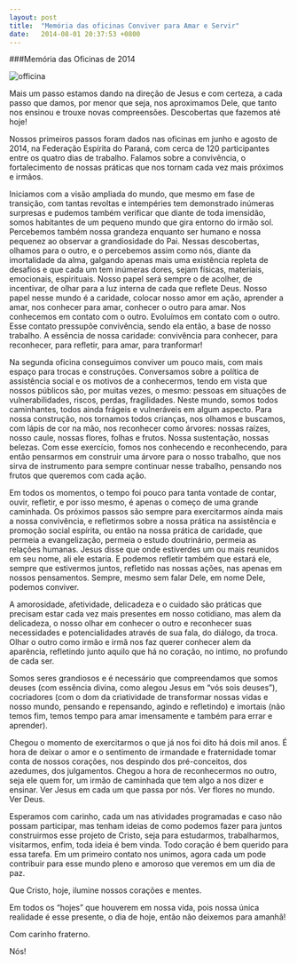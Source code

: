 ```yaml
---
layout: post
title:  "Memória das oficinas Conviver para Amar e Servir"
date:   2014-08-01 20:37:53 +0800
---
```


###Memória das Oficinas de 2014

![officina]({{site.baseurl}}/images/segunda_oficina_todos.png)


Mais um passo estamos dando na direção de Jesus e com certeza, a cada passo que damos, por menor que seja, nos aproximamos Dele, que tanto nos ensinou e trouxe novas compreensões. Descobertas que fazemos até hoje!

Nossos primeiros passos foram dados nas oficinas em junho e agosto de 2014, na Federação Espírita do Paraná, com cerca de 120 participantes entre os quatro dias de trabalho. Falamos sobre a convivência, o fortalecimento de nossas práticas que nos tornam cada vez mais próximos e irmãos.

Iniciamos com a visão ampliada do mundo, que mesmo em fase de transição, com tantas revoltas e intempéries tem demonstrado inúmeras surpresas e pudemos também verificar que diante de toda imensidão, somos habitantes de um pequeno mundo que gira entorno do irmão sol. Percebemos também nossa grandeza enquanto ser humano e nossa pequenez ao observar a grandiosidade do Pai. Nessas descobertas, olhamos para o outro, e o percebemos assim como nós, diante da imortalidade da alma, galgando apenas mais uma existência repleta de desafios e que cada um tem inúmeras dores, sejam físicas, materiais, emocionais, espirituais. Nosso papel será sempre o de acolher, de incentivar, de olhar para a luz interna de cada que reflete Deus. Nosso papel nesse mundo é a caridade, colocar nosso amor em ação, aprender a amar, nos conhecer para amar, conhecer o outro para amar. Nos conhecemos em contato com o outro. Evoluímos em contato com o outro. Esse contato pressupõe convivência, sendo ela então, a base de nosso trabalho. A essência de nossa caridade: convivência para conhecer, para reconhecer, para refletir, para amar, para tranformar!

Na segunda oficina conseguimos conviver um pouco mais, com mais espaço para trocas e construções. Conversamos sobre a política de assistência social e os motivos de a conhecermos, tendo em vista que nossos públicos são, por muitas vezes, o mesmo: pessoas em situações de vulnerabilidades, riscos, perdas, fragilidades. Neste mundo, somos todos caminhantes, todos ainda frágeis e vulneráveis em algum aspecto. Para nossa construção, nos tornamos todos crianças, nos olhamos e buscamos, com lápis de cor na mão, nos reconhecer como árvores: nossas raízes, nosso caule, nossas flores, folhas e frutos. Nossa sustentação, nossas belezas. Com esse exercício, fomos nos conhecendo e reconhecendo, para então pensarmos em construir uma árvore para o nosso trabalho, que nos sirva de instrumento para sempre continuar nesse trabalho, pensando nos frutos que queremos com cada ação.
 
Em todos os momentos, o tempo foi pouco para tanta vontade de contar, ouvir, refletir, e por isso mesmo, é apenas o começo de uma grande caminhada. Os próximos passos são sempre para exercitarmos ainda mais a nossa convivência, e refletirmos sobre a nossa prática na assistência e promoção social espírita, ou então na nossa prática de caridade, que permeia a evangelização, permeia o estudo doutrinário, permeia as relações humanas. Jesus disse que onde estiverdes um ou mais reunidos em seu nome, ali ele estaria. E podemos refletir também que estará ele, sempre que estivermos juntos, refletido nas nossas ações, nas apenas em nossos pensamentos. Sempre, mesmo sem falar Dele, em nome Dele, podemos conviver.
 
A amorosidade, afetividade, delicadeza e o cuidado são práticas que precisam estar cada vez mais presentes em nosso cotidiano, mas alem da delicadeza, o nosso olhar em conhecer o outro e reconhecer suas necessidades e potencialidades através de sua fala, do diálogo, da troca. Olhar o outro como irmão e irmã nos faz querer conhecer alem da aparência, refletindo junto aquilo que há no coração, no intimo, no profundo de cada ser.

Somos seres grandiosos e é necessário que compreendamos que somos deuses (com essência divina, como alegou Jesus em “vós sois deuses”), cocriadores (com o dom da criatividade de transformar nossas vidas e nosso mundo, pensando e repensando, agindo e refletindo) e imortais (não temos fim, temos tempo para amar imensamente e também para errar e aprender).

Chegou o momento de exercitarmos o que já nos foi dito há dois mil anos. É hora de deixar o amor e o sentimento de irmandade e fraternidade tomar conta de nossos corações, nos despindo dos pré-conceitos, dos azedumes, dos julgamentos. Chegou a hora de reconhecermos no outro, seja ele quem for, um irmão de caminhada que tem algo a nos dizer e ensinar. Ver Jesus em cada um que passa por nós. Ver flores no mundo. Ver Deus.
 
Esperamos com carinho, cada um nas atividades programadas e caso não possam participar, mas tenham ideias de como podemos fazer para juntos construirmos esse projeto de Cristo, seja para estudarmos, trabalharmos, visitarmos, enfim, toda ideia é bem vinda. Todo coração é bem querido para essa tarefa. Em um primeiro contato nos unimos, agora cada um pode contribuir para esse mundo pleno e amoroso que veremos em um dia de paz.

Que Cristo, hoje, ilumine nossos corações e mentes.

Em todos os “hojes” que houverem em nossa vida, pois nossa única realidade é esse presente, o dia de hoje, então não deixemos para amanhã!

Com carinho fraterno.
 
Nós!
